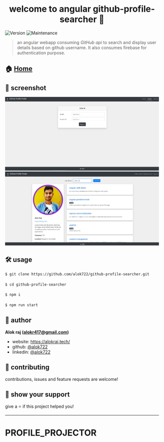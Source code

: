 <h1 align="center">welcome to angular github-profile-searcher 👋</h1>
<p>
  <img alt="Version" src="https://img.shields.io/badge/version-1.0.0-blue.svg?cacheSeconds=2592000" />
  <img alt="Maintenance" src="https://img.shields.io/badge/Maintained-yes-blue.svg" />
</p>

> an angular webapp consuming *GitHub api* to search and display user details based on github username. It also consumes firebase for authentication purpose.

## 🏠 [Home](https://github722.web.app/)

## 📸 screenshot
![demo](./src/assets/demo-2.JPG)
![demo](./src/assets/demo-1.JPG)

## 🛠 usage

```sh
$ git clone https://github.com/alok722/github-profile-searcher.git

$ cd github-profile-searcher

$ npm i

$ npm run start
```

## 👤 author

 **Alok raj (alokr417@gmail.com)**

* website: https://alokraj.tech/
* github: [@alok722](https://github.com/alok722)
* linkedin: [@alok722](https://linkedin.com/in/alok722)


## 🤝 contributing

contributions, issues and feature requests are welcome!

## 🙌 show your support

give a ⭐️ if this project helped you!


***
# PROFILE_PROJECTOR
